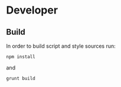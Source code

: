 # Developer 

## Build

In order to build script and style sources run:

```
npm install
```

and

```
grunt build
```
